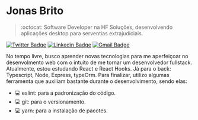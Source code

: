 
# Jonas Brito

> :octocat: Software Developer na HF Soluções, desenvolvendo aplicações desktop para serventias extrajudiciais.

[![Twitter Badge](https://img.shields.io/badge/-@jonasexplore-blue?style=flat-square&labelColor=blue&logo=twitter&logoColor=white&link=https://twitter.com/jonasexplore)](https://twitter.com/jonasexplore)
[![Linkedin Badge](https://img.shields.io/badge/-Jonas_Brito-blue?style=flat-square&logo=Linkedin&logoColor=white&link=https://www.linkedin.com/in/fallying/)](https://www.linkedin.com/in/fallying/)
[![Gmail Badge](https://img.shields.io/badge/-jonasexplore@gmail.com-blue?style=flat-square&logo=Gmail&logoColor=white&link=mailto:jonasexplore@gmail.com)](mailto:jonasexplore@gmail.com)

No tempo livre, busco aprender novas tecnologias para me aperfeiçoar no desenvolmento web com o intuito de me tornar um desenvolvedor fullstack. Atualmente, estou estudando React e React Hooks. Já para o back: Typescript, Node, Express, typeOrm. Para finalizar, utilizo algumas ferramenta que auxiliam bastante durante o desenvolvimento, sendo elas:
* :computer: eslint: para a padronização do código.
* :computer: git: para o versionamento.
* :computer: yarn: para a instalação de pacotes.
